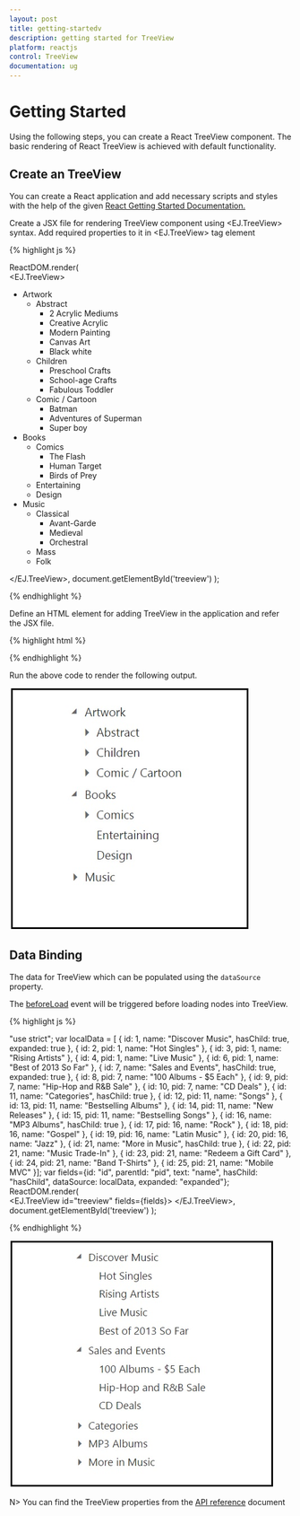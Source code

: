 ```yaml
---
layout: post
title: getting-startedv 
description: getting started for TreeView
platform: reactjs
control: TreeView
documentation: ug
---
```


# Getting Started

Using the following steps, you can create a React TreeView component. The basic rendering of React TreeView is achieved with default functionality.

## Create an TreeView

You can create a React application and add necessary scripts and styles with the help of the given [React Getting Started Documentation.](https://help.syncfusion.com/reactjs/overview)

Create a JSX file for rendering TreeView component using &lt;EJ.TreeView&gt; syntax. Add required properties to it in &lt;EJ.TreeView&gt; tag element

{% highlight js %}

ReactDOM.render(   
<EJ.TreeView>
    <ul id="treeView">
          <li id="1" class="expanded">Artwork
                                    <ul>
                                        <li id="2">
                                            Abstract
                                            <ul>
                                                <li id="3">2 Acrylic Mediums</li>
                                                <li>Creative Acrylic</li>
                                                <li>Modern Painting</li>
                                                <li>Canvas Art</li>
                                                <li>Black white</li>
                                            </ul>
                                        </li>
                                        <li>Children
                                             <ul>
                                                 <li>Preschool Crafts</li>
                                                 <li>School-age Crafts</li>
                                                 <li>Fabulous Toddler</li>
                                             </ul>
                                        </li>
                                        <li>Comic / Cartoon
                                            <ul>
                                                <li>Batman</li>
                                                <li>Adventures of Superman</li>
                                                <li>Super boy</li>
                                            </ul>
                                        </li>
                                    </ul>
                        </li>
                        <li class="expanded">Books
                                        <ul>
                                            <li>Comics
                                                <ul>
                                                    <li>The Flash</li>
                                                    <li>Human Target</li>
                                                    <li>Birds of Prey</li>
                                                </ul>
                                            </li>
                                            <li>Entertaining</li>
                                            <li>Design</li>
                                        </ul>
                        </li>
                        <li>Music
                                    <ul>
                                        <li>Classical
                                             <ul>
                                                 <li>Avant-Garde</li>
                                                 <li>Medieval</li>
                                                 <li>Orchestral</li>
                                             </ul>
                                        </li>
                                        <li>Mass</li>
                                        <li>Folk</li>
                                    </ul>
                        </li>
                    </ul>
</EJ.TreeView>,
document.getElementById('treeview')
);

{% endhighlight %}



Define an HTML element for adding TreeView in the application and refer the JSX file.

{% highlight html %}

<div id="treeview"></div>
<script type="text/babel" src="treeview.jsx"></script>


{% endhighlight %}



Run the above code to render the following output.

![](getting-started_images\getting-started_img1.jpg)

## Data Binding

The data for TreeView which can be populated using the `dataSource` property.

The [beforeLoad](https://help.syncfusion.com/api/js/ejtreeview#events:beforeload) event will be triggered before loading nodes into TreeView.

{% highlight js %}

"use strict";
var localData = [
                   { id: 1, name: "Discover Music", hasChild: true, expanded: true },
                   { id: 2, pid: 1, name: "Hot Singles" },
                   { id: 3, pid: 1, name: "Rising Artists" },
                   { id: 4, pid: 1, name: "Live Music" },
                   { id: 6, pid: 1, name: "Best of 2013 So Far" },
                   { id: 7, name: "Sales and Events", hasChild: true, expanded: true },
                   { id: 8, pid: 7, name: "100 Albums - $5 Each" },
                   { id: 9, pid: 7, name: "Hip-Hop and R&B Sale" },
                   { id: 10, pid: 7, name: "CD Deals" },
                   { id: 11, name: "Categories", hasChild: true },
                   { id: 12, pid: 11, name: "Songs" },
                   { id: 13, pid: 11, name: "Bestselling Albums" },
                   { id: 14, pid: 11, name: "New Releases" },
                   { id: 15, pid: 11, name: "Bestselling Songs" },
                   { id: 16, name: "MP3 Albums", hasChild: true },
                   { id: 17, pid: 16, name: "Rock" },
                   { id: 18, pid: 16, name: "Gospel" },
                   { id: 19, pid: 16, name: "Latin Music" },
                   { id: 20, pid: 16, name: "Jazz" },
                   { id: 21, name: "More in Music", hasChild: true },
                   { id: 22, pid: 21, name: "Music Trade-In" },
                   { id: 23, pid: 21, name: "Redeem a Gift Card" },
                   { id: 24, pid: 21, name: "Band T-Shirts" },
                   { id: 25, pid: 21, name: "Mobile MVC" }];
var fields={id: "id", parentId: "pid", text: "name", hasChild: "hasChild", dataSource: localData, expanded: "expanded"};
ReactDOM.render(   
  <EJ.TreeView id="treeview" fields={fields}>
  </EJ.TreeView>,
document.getElementById('treeview')
);

{% endhighlight %}


![](getting-started_images\getting-started_img2.jpeg)


N> You can find the TreeView properties from the [API reference](https://help.syncfusion.com/api/js/ejtreeview) document



